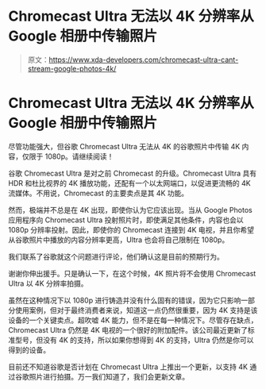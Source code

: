 # Chromecast Ultra 无法以 4K 分辨率从 Google 相册中传输照片

> 原文：<https://www.xda-developers.com/chromecast-ultra-cant-stream-google-photos-4k/>

# Chromecast Ultra 无法以 4K 分辨率从 Google 相册中传输照片

尽管功能强大，但谷歌 Chromecast Ultra 无法从 4K 的谷歌照片中传输 4K 内容，仅限于 1080p。请继续阅读！

谷歌 Chromecast Ultra 是对之前 Chromecast 的升级。Chromecast Ultra 具有 HDR 和杜比视界的 4K 播放功能，还配有一个以太网端口，以促进更流畅的 4K 流媒体。不用说，Chromecast 的主要卖点是其 4K 功能。

然而，极端并不总是在 4K 出现，即使你认为它应该出现。当从 Google Photos 应用程序向 Chromecast Ultra 投射照片时，即使满足其他条件，内容也会以 1080p 分辨率投射。因此，即使你的 Chromecast 连接到 4K 电视，并且你希望从谷歌照片中播放的内容分辨率更高，Ultra 也会将自己限制在 1080p。

我们联系了谷歌就这个问题进行评论，他们确认这是目前的预期行为。

谢谢你伸出援手。只是确认一下，在这个时候，4K 照片将不会使用 Chromecast Ultra 以 4K 分辨率拍摄。

虽然在这种情况下以 1080p 进行铸造并没有什么固有的错误，因为它只影响一部分使用案例，但对于最终消费者来说，知道这一点仍然很重要，因为 4K 支持是该设备的一个关键卖点。超吹嘘 4K 能力，但不是在每一种情况下。尽管存在缺点，Chromecast Ultra 仍然是 4K 电视的一个很好的附加配件。该公司最近更新了标准型号，但没有 4K 的支持，所以如果你想得到 4K 的支持，Ultra 仍然是你可以得到的设备。

目前还不知道谷歌是否计划在 Chromecast Ultra 上推出一个更新，以支持 4K 通过谷歌照片进行拍摄。万一我们知道了，我们会更新文章。